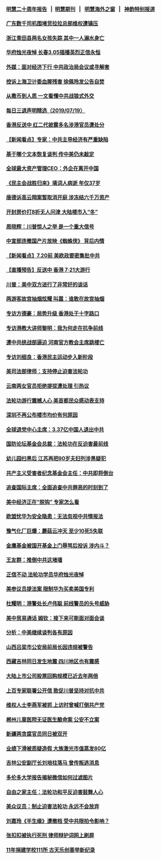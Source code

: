 #### [明慧二十周年报告](https://github.com/gfw-breaker/mh-reports/blob/master/README.md?t=07200840) &nbsp;&nbsp;|&nbsp;&nbsp;[明慧期刊](https://github.com/gfw-breaker/mh-qikan) &nbsp;&nbsp;|&nbsp;&nbsp; [明慧海外之窗](https://github.com/gfw-breaker/mh-news/blob/master/README.md?t=07200840) &nbsp;&nbsp;|&nbsp;&nbsp; [神韵特别报道](https://github.com/gfw-breaker/mh-news/blob/master/shenyun.md?t=07200840) 

#### [广东数千司机围堵货拉拉总部维权遭镇压](../pages/nsc413/n11397052.md?t=07200840) 

#### [浙江青田县两名女孩失踪 其中一人溺水身亡](../pages/nsc413/n11397082.md?t=07200840) 

#### [华府烛光夜悼 长春3.05插播英烈正信永恒](../pages/nsc413/n11397432.md?t=07200840) 


#### [外媒：面对经济下行 中共政治局会议或寻解套](../pages/nsc413/n11397000.md?t=07200840) 

#### [控诉上海卫计委血腥残害 徐佩玲发公告自焚](../pages/nsc413/n11397091.md?t=07200840) 

#### [从撒币到人质 一文看懂中共战狼式外交](../pages/nsc413/n11394255.md?t=07200840) 

#### [每日三退声明精选（2019/07/19）](../pages/nsc413/n11397084.md?t=07200840) 

#### [香港反送中 红二代披露多名涉港官员遭处分](../pages/nsc413/n11396919.md?t=07200840) 

#### [【新闻看点】专家：中共主导经济有严重缺陷](../pages/nsc413/n11396398.md?t=07200840) 

#### [基于哪个文本恢复谈判 传中美仍未敲定](../pages/nsc413/n11396725.md?t=07200840) 

#### [全球最大资产管理CEO：外企在离开中国](../pages/nsc413/n11396727.md?t=07200840) 

#### [《民主会战胜归来》填词人病逝 年仅37岁](../pages/nsc413/n11396535.md?t=07200840) 

#### [唐德诉高云翔案暂取消开庭 涉冻结六千万资产](../pages/nsc413/n11396805.md?t=07200840) 

#### [开封房价打8折无人问津 大陆楼市入“冬”](../pages/nsc413/n11396813.md?t=07200840) 

#### [周晓辉：川普惊人之举 是一个重大信号](../pages/nsc413/n11396691.md?t=07200840) 

#### [中宣部连撤国产片放映《蜘蛛侠》 背后内情](../pages/nsc413/n11396236.md?t=07200840) 

#### [【新闻看点】7.20前 美欧政要密集批中共](../pages/nsc413/n11396069.md?t=07200840) 

#### [【直播预告】反送中 香港 7‧21大游行](../pages/nsc413/n11391199.md?t=07200840) 

#### [川普：美中双方进行了非常好的谈话](../pages/nsc413/n11396233.md?t=07200840) 

#### [两游客故宫抽烟炫耀 叫嚣：谁敢在故宫抽烟](../pages/nsc413/n11396468.md?t=07200840) 

#### [专访方德豪：局势升级 香港处于十字路口](../pages/nsc413/n11396594.md?t=07200840) 

#### [专访港教大讲师黎明：我为何走在抗争前线](../pages/nsc413/n11396564.md?t=07200840) 

#### [遭中共统战部逼迫 河南官方教会主席跳楼亡](../pages/nsc413/n11396533.md?t=07200840) 

#### [专访刘细良：香港民主运动步入新阶段](../pages/nsc413/n11396534.md?t=07200840) 

#### [美司法部律师：支持停止迫害法轮功](../pages/nsc413/n11396495.md?t=07200840) 

#### [云南两女官员拒绝提拔遭处理 引热议](../pages/nsc413/n11396431.md?t=07200840) 

#### [法轮功游行震撼人心 美首都民众感动表支持](../pages/nsc413/n11396410.md?t=07200840) 

#### [深圳不再公布楼市均价有何原因](../pages/nsc413/n11396276.md?t=07200840) 

#### [全球退党中心主席：3.37亿中国人退出中共](../pages/nsc413/n11389022.md?t=07200840) 

#### [国防论坛基金会总裁：法轮功在反迫害最前线](../pages/nsc413/n11396317.md?t=07200840) 

#### [幼儿园扫黑后 江苏再把90岁夫妇列涉黑疑犯](../pages/nsc413/n11396251.md?t=07200840) 

#### [共产主义受害者纪念基金会主任：中共即将倒台](../pages/nsc413/n11396207.md?t=07200840) 

#### [追查国际主席：全面追查中共罪恶的时刻到了](../pages/nsc413/n11388971.md?t=07200840) 

#### [美中经济正在“脱钩” 专家怎么看](../pages/nsc413/n11396179.md?t=07200840) 

#### [欧盟忧华为安全隐患：无法忽视中共情报法](../pages/nsc413/n11395802.md?t=07200840) 

#### [豫气化厂巨爆：蘑菇云冲天 至少10死5失联](../pages/nsc413/n11395994.md?t=07200840) 

#### [金鹰基金被国开基金上门辱骂后投诉 涉内斗？](../pages/nsc413/n11396076.md?t=07200840) 

#### [王友群：推倒中共这堵墙](../pages/nsc413/n11393047.md?t=07200840) 

#### [正信不动 法轮功学员华府烛光夜悼](../pages/nsc413/n11396355.md?t=07200840) 


#### [美参议员提法案 限制华为买卖美国专利](../pages/nsc413/n11395833.md?t=07200840) 

#### [杜耀明：港警处长卢伟聪 前线警员的头号威胁](../pages/nsc413/n11395832.md?t=07200840) 

#### [美中贸易通话 姆钦：接下来可能面对面会谈](../pages/nsc413/n11395747.md?t=07200840) 

#### [分析：中美继续谈判各有原因](../pages/nsc413/n11395557.md?t=07200840) 

#### [山西吕梁市公安局前局长因违规被警告](../pages/nsc413/n11395568.md?t=07200840) 

#### [西藏吉林同日发生地震 四川地区也有震感](../pages/nsc413/n11395510.md?t=07200840) 

#### [大陆上市公司股票回购规模已近去年两倍](../pages/nsc413/n11395100.md?t=07200840) 

#### [上百专家联署公开信 敦促川普坚持对抗中共](../pages/nsc413/n11394859.md?t=07200840) 

#### [维权人士李燕军被抓 上访时曾喊打倒共产党](../pages/nsc413/n11393413.md?t=07200840) 

#### [郴州儿童医院无证医生酿命案 公安不立案](../pages/nsc413/n11395018.md?t=07200840) 

#### [新疆两贪腐官员同日被双开](../pages/nsc413/n11394928.md?t=07200840) 

#### [业绩下滑被质疑造假 大族激光市值蒸发80亿](../pages/nsc413/n11394990.md?t=07200840) 

#### [吉林公安副厅长刘培柱落马 曾传叛逃消息](../pages/nsc413/n11394360.md?t=07200840) 

#### [多伦多大学报告揭秘微信如何过滤图片](../pages/nsc413/n11391198.md?t=07200840) 

#### [自由之家主任：法轮功和平反迫害鼓舞人心](../pages/nsc413/n11394047.md?t=07200840) 

#### [美众议员：制止迫害法轮功 永远不会放弃](../pages/nsc413/n11393805.md?t=07200840) 

#### [刘嘉玲《半生缘》遭撤档 受中共限拍令影响？](../pages/nsc413/n11393564.md?t=07200840) 

#### [张扣扣被执行死刑 律师辩护词网上刷屏](../pages/nsc413/n11393899.md?t=07200840) 

#### [11年捐建学校111所 古天乐创善举新纪录](../pages/nsc413/n11393845.md?t=07200840) 


